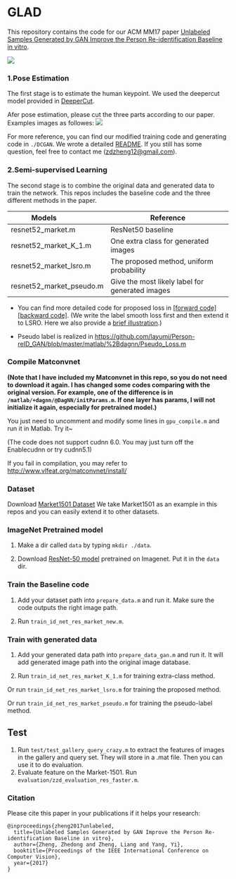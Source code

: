 # GLAD
This repository contains the code for our ACM MM17 paper [Unlabeled Samples Generated by GAN Improve the Person Re-identification Baseline in vitro](https://arxiv.org/pdf/1709.04329.pdf).

![](https://github.com/layumi/Person-reID_GAN/blob/master/fig0.jpg)

### 1.Pose Estimation
The first stage is to estimate the human keypoint.
We used the deepercut model provided in [DeeperCut](https://github.com/eldar/deepcut). 

Afer pose estimation, please cut the three parts according to our paper. Examples images as followes:
![](https://github.com/JoinWei-PKU/GLAD/datasets/example1.jpg)

For more reference, you can find our modified training code and generating code in `./DCGAN`.
We wrote a detailed [README](https://github.com/layumi/Person-reID_GAN/tree/master/DCGAN). If you still has some question, feel free to contact me (zdzheng12@gmail.com).

### 2.Semi-supervised Learning 
The second stage is to combine the original data and generated data to train the network.
This repos includes the baseline code and the three different methods in the paper.

| Models               | Reference | 
| --------              | -----  | 
| resnet52_market.m        | ResNet50 baseline | 
| resnet52_market_K_1.m    | One extra class for generated images|  
| resnet52_market_lsro.m    | The proposed method, uniform probability | 
| resnet52_market_pseudo.m | Give the most likely label for generated images| 

* You can find more detailed code for proposed loss in 
[[forward code]](https://github.com/layumi/Person-reID_GAN/blob/master/matlab/vl_nnloss.m#L239)
[[backward code]](https://github.com/layumi/Person-reID_GAN/blob/master/matlab/vl_nnloss.m#L291).
(We write the label smooth loss first and then extend it to LSRO. Here we also provide a [brief illustration](https://github.com/layumi/Person-reID_GAN/blob/master/support.pdf).)

* Pseudo label is realized in https://github.com/layumi/Person-reID_GAN/blob/master/matlab/%2Bdagnn/Pseudo_Loss.m


### Compile Matconvnet
**(Note that I have included my Matconvnet in this repo, so you do not need to download it again. I has changed some codes comparing with the original version. For example, one of the difference is in `/matlab/+dagnn/@DagNN/initParams.m`. If one layer has params, I will not initialize it again, especially for pretrained model.)**

You just need to uncomment and modify some lines in `gpu_compile.m` and run it in Matlab. Try it~

(The code does not support cudnn 6.0. You may just turn off the Enablecudnn or try cudnn5.1)

If you fail in compilation, you may refer to http://www.vlfeat.org/matconvnet/install/

### Dataset
Download [Market1501 Dataset](http://www.liangzheng.org/Project/project_reid.html)
We take Market1501 as an example in this repos and you can easily extend it to other datasets.

### ImageNet Pretrained model
1. Make a dir called `data` by typing `mkdir ./data`.

2. Download [ResNet-50 model](http://www.vlfeat.org/matconvnet/models/imagenet-resnet-50-dag.mat) pretrained on Imagenet. Put it in the `data` dir. 

### Train the Baseline code
1. Add your dataset path into `prepare_data.m` and run it. Make sure the code outputs the right image path.

2. Run `train_id_net_res_market_new.m`. 

### Train with generated data
1. Add your generated data path into `prepare_data_gan.m` and run it. It will add generated image path into the original image database.

2. Run `train_id_net_res_market_K_1.m` for training extra-class method.

Or run `train_id_net_res_market_lsro.m` for training the proposed method.

Or run `train_id_net_res_market_pseudo.m` for training the pseudo-label method.

## Test 
1. Run `test/test_gallery_query_crazy.m` to extract the features of images in the gallery and query set. They will store in a .mat file. Then you can use it to do evaluation.
2. Evaluate feature on the Market-1501. Run `evaluation/zzd_evaluation_res_faster.m`.

### Citation
Please cite this paper in your publications if it helps your research:
```
@inproceedings{zheng2017unlabeled,
  title={Unlabeled Samples Generated by GAN Improve the Person Re-identification Baseline in vitro},
  author={Zheng, Zhedong and Zheng, Liang and Yang, Yi},
  booktitle={Proceedings of the IEEE International Conference on Computer Vision},
  year={2017}
}
```
